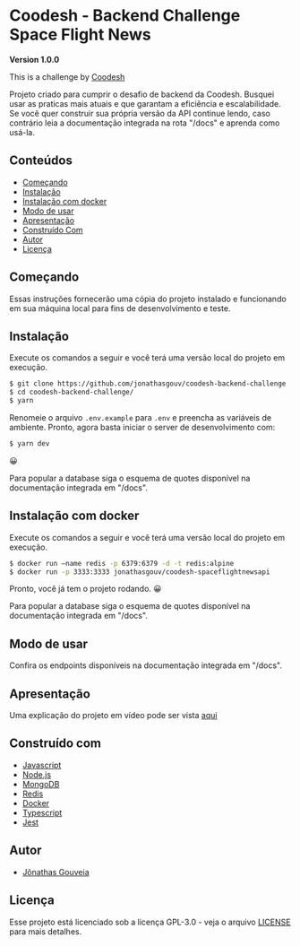 # Coodesh - Backend Challenge Space Flight News
**Version 1.0.0**

This is a challenge by [Coodesh](https://coodesh.com/)

Projeto criado para cumprir o desafio de backend da Coodesh. Busquei usar as praticas mais atuais e que garantam a eficiência e escalabilidade. Se você quer construir sua própria versão da API continue lendo, caso contrário leia a documentação integrada na rota "/docs" e aprenda como usá-la.
## Conteúdos
* [Começando](#começando)
* [Instalação](#instalação)
* [Instalação com docker](#instalação-com-docker)
* [Modo de usar](#modo-de-usar)
* [Apresentação](#apresentação)
* [Construído Com](#construído-com)
* [Autor](#autor)
* [Licença](#licença)

##  Começando
Essas instruções fornecerão uma cópia do projeto instalado e funcionando em sua máquina local para fins de desenvolvimento e teste.

## Instalação
Execute os comandos a seguir e você terá uma versão local do projeto em execução.
```bash
$ git clone https://github.com/jonathasgouv/coodesh-backend-challenge
$ cd coodesh-backend-challenge/
$ yarn
```
Renomeie o arquivo `.env.example` para `.env` e preencha as variáveis de ambiente. Pronto, agora basta iniciar o server de desenvolvimento com:

```bash
$ yarn dev
```

:grinning:

Para popular a database siga o esquema de quotes disponível na documentação integrada em "/docs".

## Instalação com docker
Execute os comandos a seguir e você terá uma versão local do projeto em execução.
```bash
$ docker run —name redis -p 6379:6379 -d -t redis:alpine
$ docker run -p 3333:3333 jonathasgouv/coodesh-spaceflightnewsapi          
```

Pronto, você já tem o projeto rodando.
:grinning:

Para popular a database siga o esquema de quotes disponível na documentação integrada em "/docs".

## Modo de usar
Confira os endpoints disponíveis na documentação integrada em "/docs".

## Apresentação
Uma explicação do projeto em vídeo pode ser vista [aqui](https://www.loom.com/embed/896fd2f19e1f4d40b94b7bd606ec3e8e)

## Construído com
* [Javascript](https://www.javascript.com/)
* [Node.js](https://nodejs.org/en/)
* [MongoDB](https://www.mongodb.com/)
* [Redis](https://redis.io/)
* [Docker](https://www.docker.com/)
* [Typescript](https://www.typescriptlang.org/)
* [Jest](https://jestjs.io/)

## Autor
* [Jônathas Gouveia](https://github.com/jonathasgouv/)

## Licença
Esse projeto está licenciado sob a licença GPL-3.0 - veja o arquivo [LICENSE](https://github.com/jonathasgouv/coodesh-backend-challenge/blob/main/LICENSE) para mais detalhes.